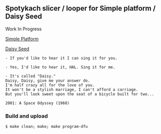 ## Spotykach slicer / looper for Simple platform / Daisy Seed
Work In Progress

[Simple Platform](https://www.synthux.academy/simple)

[Daisy Seed](https://www.electro-smith.com/daisy/daisy)

```
- If you'd like to hear it I can sing it for you.

- Yes, I'd like to hear it, HAL. Sing it for me.

- It's called "Daisy." 
Daisy, Daisy, give me your answer do. 
I'm half crazy all for the love of you. 
It won't be a stylish marriage, I can't afford a carriage. 
But you'll look sweet upon the seat of a bicycle built for two...

2001: A Space Odyssey (1968)
```

### Build and upload
```shell
$ make clean; make; make program-dfu
```
